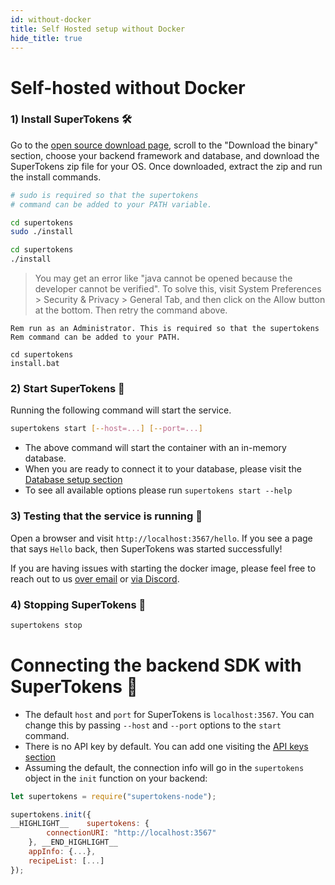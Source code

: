 ```yaml
---
id: without-docker
title: Self Hosted setup without Docker
hide_title: true
---
```


<!-- COPY DOCS -->
<!-- ./community/docs/supertokens-core/self-hosted/without-docker.md -->

# Self-hosted without Docker

### 1) Install SuperTokens 🛠️
Go to the [open source download page](/use-oss), scroll to the "Download the binary" section, choose your backend framework and database, and download the SuperTokens zip file for your OS. Once downloaded, extract the zip and run the install commands.

<!--DOCUSAURUS_CODE_TABS-->
<!--Linux-->
```bash
# sudo is required so that the supertokens 
# command can be added to your PATH variable.

cd supertokens
sudo ./install
```

<!--Mac-->
```bash
cd supertokens
./install
```

> You may get an error like "java cannot be opened because the developer cannot be verified". To solve this, visit System Preferences > Security & Privacy > General Tab, and then click on the Allow button at the bottom. Then retry the command above.

<!--Windows-->
```batch
Rem run as an Administrator. This is required so that the supertokens 
Rem command can be added to your PATH.

cd supertokens
install.bat
```
<!--END_DOCUSAURUS_CODE_TABS-->


### 2) Start SuperTokens 🚀
Running the following command will start the service.
```bash
supertokens start [--host=...] [--port=...]
```
- The above command will start the container with an in-memory database.
- When you are ready to connect it to your database, please visit the [Database setup section](../database-setup/mysql)
- To see all available options please run `supertokens start --help`


### 3) Testing that the service is running 🤞
Open a browser and visit `http://localhost:3567/hello`. If you see a page that says `Hello` back, then SuperTokens was started successfully!

If you are having issues with starting the docker image, please feel free to reach out to us [over email](mailto:founders@supertokens.io) or [via Discord](https://supertokens.io/discord).


### 4) Stopping SuperTokens 🛑
```bash
supertokens stop
```

# Connecting the backend SDK with SuperTokens 🔌
- The default `host` and `port` for SuperTokens is `localhost:3567`. You can change this by passing `--host` and `--port` options to the `start` command. 
- There is no API key by default. You can add one visiting the [API keys section](../../common-customizations/core/api-keys)
- Assuming the default, the connection info will go in the `supertokens` object in the `init` function on your backend:

<!--DOCUSAURUS_CODE_TABS-->
<!--NodeJS-->

```js
let supertokens = require("supertokens-node");

supertokens.init({
__HIGHLIGHT__    supertokens: {
        connectionURI: "http://localhost:3567"
    }, __END_HIGHLIGHT__
    appInfo: {...},
    recipeList: [...]
});
```
<!--END_DOCUSAURUS_CODE_TABS-->
